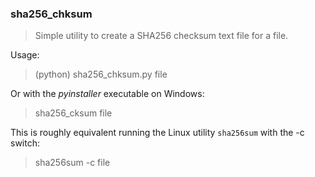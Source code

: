 ### sha256_chksum
> Simple utility to create a SHA256 checksum text file for a file.

Usage:

> (python) sha256_chksum.py file

Or with the *pyinstaller* executable on Windows:

> sha256_cksum file

This is roughly equivalent running the Linux utility `sha256sum` with the -c switch:
> sha256sum -c file

